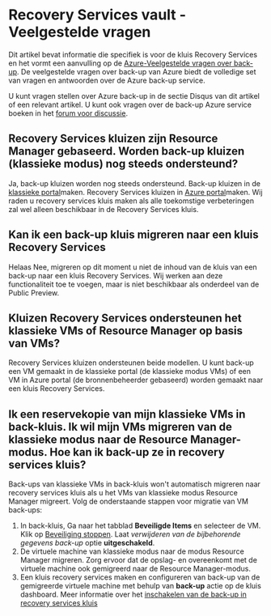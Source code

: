 <properties
   pageTitle="Recovery Services kluis Veelgestelde vragen | Microsoft Azure"
   description="Deze versie van de veelgestelde vragen over ondersteunt de openbare Preview-versie van de back-up Azure-service. Antwoorden op veelgestelde vragen over de reservekopie-agent, back-up en behoud, herstel, beveiliging en andere veelgestelde vragen over de Azure back-upoplossing."
   services="backup"
   documentationCenter=""
   authors="markgalioto"
   manager="jwhit"
   editor=""
   keywords="back-upoplossing; back-service"/>

<tags
   ms.service="backup"
   ms.workload="storage-backup-recovery"
     ms.tgt_pltfrm="na"
     ms.devlang="na"
     ms.topic="get-started-article"
     ms.date="10/21/2016"
     ms.author="trinadhk; markgal; jimpark;"/>

# <a name="recovery-services-vault---faq"></a>Recovery Services vault - Veelgestelde vragen


Dit artikel bevat informatie die specifiek is voor de kluis Recovery Services en het vormt een aanvulling op de [Azure-Veelgestelde vragen over back-up](backup-azure-backup-faq.md). De veelgestelde vragen over back-up van Azure biedt de volledige set van vragen en antwoorden over de Azure back-up service.  

U kunt vragen stellen over Azure back-up in de sectie Disqus van dit artikel of een relevant artikel. U kunt ook vragen over de back-up Azure service boeken in het [forum voor discussie](https://social.msdn.microsoft.com/forums/azure/home?forum=windowsazureonlinebackup).

## <a name="recovery-services-vaults-are-resource-manager-based-are-backup-vaults-classic-mode-still-supported-br"></a>Recovery Services kluizen zijn Resource Manager gebaseerd. Worden back-up kluizen (klassieke modus) nog steeds ondersteund? <br/>
Ja, back-up kluizen worden nog steeds ondersteund. Back-up kluizen in de [klassieke portal](https://manage.windowsazure.com)maken. Recovery Services kluizen in [Azure portal](https://portal.azure.com)maken. Wij raden u recovery services kluis maken als alle toekomstige verbeteringen zal wel alleen beschikbaar in de Recovery Services kluis.

## <a name="can-i-migrate-a-backup-vault-to-a-recovery-services-vault-br"></a>Kan ik een back-up kluis migreren naar een kluis Recovery Services <br/>
Helaas Nee, migreren op dit moment u niet de inhoud van de kluis van een back-up naar een kluis Recovery Services. Wij werken aan deze functionaliteit toe te voegen, maar is niet beschikbaar als onderdeel van de Public Preview.

## <a name="do-recovery-services-vaults-support-classic-vms-or-resource-manager-based-vms-br"></a>Kluizen Recovery Services ondersteunen het klassieke VMs of Resource Manager op basis van VMs? <br/>
Recovery Services kluizen ondersteunen beide modellen.  U kunt back-up een VM gemaakt in de klassieke portal (de klassieke modus VMs) of een VM in Azure portal (de bronnenbeheerder gebaseerd) worden gemaakt naar een kluis Recovery Services.

## <a name="i-have-backed-up-my-classic-vms-in-backup-vault-now-i-want-to-migrate-my-vms-from-classic-mode-to-resource-manager-mode--how-can-i-backup-them-in-recovery-services-vault"></a>Ik een reservekopie van mijn klassieke VMs in back-kluis. Ik wil mijn VMs migreren van de klassieke modus naar de Resource Manager-modus.  Hoe kan ik back-up ze in recovery services kluis?
Back-ups van klassieke VMs in back-kluis won't automatisch migreren naar recovery services kluis als u het VMs van klassieke modus Resource Manager migreert. Volg de onderstaande stappen voor migratie van VM back-ups:

1. In back-kluis, Ga naar het tabblad **Beveiligde Items** en selecteer de VM. Klik op [Beveiliging stoppen](backup-azure-manage-vms-classic.md#stop-protecting-virtual-machines). Laat *verwijderen van de bijbehorende gegevens back-up* optie **uitgeschakeld**.
2. De virtuele machine van klassieke modus naar de modus Resource Manager migreren. Zorg ervoor dat de opslag- en overeenkomt met de virtuele machine ook gemigreerd naar de Resource Manager-modus.
3. Een kluis recovery services maken en configureren van back-up van de gemigreerde virtuele machine met behulp van **back-up** actie op de kluis dashboard. Meer informatie over het [inschakelen van de back-up in recovery services kluis](backup-azure-vms-first-look-arm.md)
